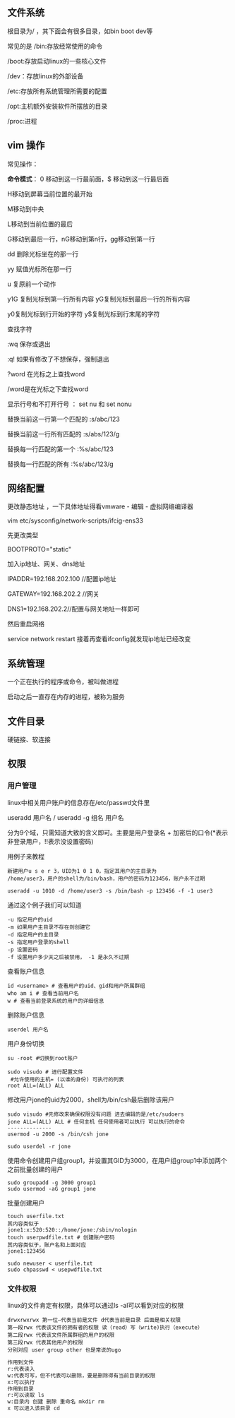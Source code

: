 ## 文件系统

 根目录为/ ，其下面会有很多目录，如bin boot dev等

常见的是 /bin:存放经常使用的命令

/boot:存放启动linux的一些核心文件

/dev：存放linux的外部设备

/etc:存放所有系统管理所需要的配置

/opt:主机额外安装软件所摆放的目录

/proc:进程



## vim 操作

常见操作：

**命令模式**： 0 移动到这一行最前面，$ 移动到这一行最后面 <br>

H移动到屏幕当前位置的最开始 <br>

M移动到中央 <br>

L移动到当前位置的最后 <br>

G移动到最后一行，nG移动到第n行，gg移动到第一行 <br>



dd 删除光标坐在的那一行 <br>

yy 赋值光标所在那一行 <br>

u 复原前一个动作 <br>

y1G 复制光标到第一行所有内容 yG复制光标到最后一行的所有内容  <br>

y0复制光标到行开始的字符 y$复制光标到行末尾的字符 <br>



查找字符

:wq 保存或退出 <br>

:q! 如果有修改了不想保存，强制退出 <br>

?word 在光标之上查找word  <br>

/word是在光标之下查找word <br>

显示行号和不打开行号 ： set nu 和 set nonu <br>



替换当前这一行第一个匹配的    :s/abc/123 <br>

替换当前这一行所有匹配的        :s/abs/123/g <br>

替换每一行匹配的第一个 			:%s/abc/123 <br>

替换每一行匹配的所有				 :%s/abc/123/g <br>



## 网络配置

更改静态地址 ，一下具体地址得看vmware - 编辑 - 虚拟网络编译器<br>

vim etc/sysconfig/network-scripts/ifcig-ens33 <br>

先更改类型 <br>

BOOTPROTO="static" <br>

加入ip地址、网关、dns地址 <br>

IPADDR=192.168.202.100 //配置ip地址 <br>

GATEWAY=192.168.202.2 //网关 <br>

DNS1=192.168.202.2//配置与网关地址一样即可 <br>

然后重启网络 <br>

service network restart 接着再查看ifconfig就发现ip地址已经改变 <br>



## 系统管理

一个正在执行的程序或命令，被叫做进程<br>

启动之后一直存在内存的进程，被称为服务<br>



## 文件目录

硬链接、软连接



## 权限

### 用户管理

linux中相关用户账户的信息存在/etc/passwd文件里<br>

useradd 用户名 / useradd -g 组名 用户名<br>

分为9个域，只需知道大致的含义即可。主要是用户登录名 + 加密后的口令(*表示非登录用户，!!表示没设置密码) <br>

用例子来教程<br>

```mark
新建用户u s e r 3，UID为1 0 1 0，指定其用户的主目录为
/home/user3，用户的shell为/bin/bash，用户的密码为123456，账户永不过期
```



```shell
useradd -u 1010 -d /home/user3 -s /bin/bash -p 123456 -f -1 user3
```

通过这个例子我们可以知道<br>

```mark
-u 指定用户的uid
-m 如果用户主目录不存在则创建它
-d 指定用户的主目录
-s 指定用户登录的shell
-p 设置密码
-f 设置用户多少天之后被禁用， -1 是永久不过期
```



查看账户信息<br>

```shell
id <username> # 查看用户的uid、gid和用户所属群组
who am i # 查看当前用户名
w # 查看当前登录系统的用户的详细信息
```

删除账户信息<br>

```shell
userdel 用户名
```



用户身份切换<br>

```shell
su -root #切换到root账户

sudo visudo # 进行配置文件
 #允许使用的主机= (以谁的身份) 可执行的列表
root ALL=(ALL) ALL
```



修改用户jone的uid为2000，shell为/bin/csh最后删除该用户

```shell
sudo visudo #先修改来确保权限没有问题 进去编辑的是/etc/sudoers
jone ALL=(ALL) ALL # 任何主机 任何使用者可以执行 可以执行的命令
--------------
usermod -u 2000 -s /bin/csh jone

sudo userdel -r jone

```

使用命令创建用户组group1，并设置其GID为3000，在用户组group1中添加两个之前批量创建的用户

```shell
sudo groupadd -g 3000 group1
sudo usermod -aG group1 jone
```

批量创建用户

```shell
touch userfile.txt
其内容类似于
jone1:x:520:520::/home/jone:/sbin/nologin 
touch userpwdfile.txt # 创建账户密码
其内容类似于，账户名和上面对应
jone1:123456

sudo newuser < userfile.txt
sudo chpasswd < usepwdfile.txt

```



### 文件权限

linux的文件肯定有权限，具体可以通过ls -al可以看到对应的权限

```shell
drwxrwxrwx 第一位—代表当前是文件 d代表当前是目录 后面是相关权限
第一段rwx 代表该文件的拥有者的权限 读（read）写（write)执行（execute）
第二段rwx 代表该文件所属群组的用户的权限
第三段rwx 代表其他用户的权限
分别对应 user group other 也是常说的ugo
```

```markdown
作用到文件
r:代表读入
w:代表可写，但不代表可以删除，要是删除得有当前目录的权限
x:可以执行
作用到目录
r:可以读取 ls 
w:目录内 创建 删除 重命名 mkdir rm
x 可以进入该目录 cd
```

